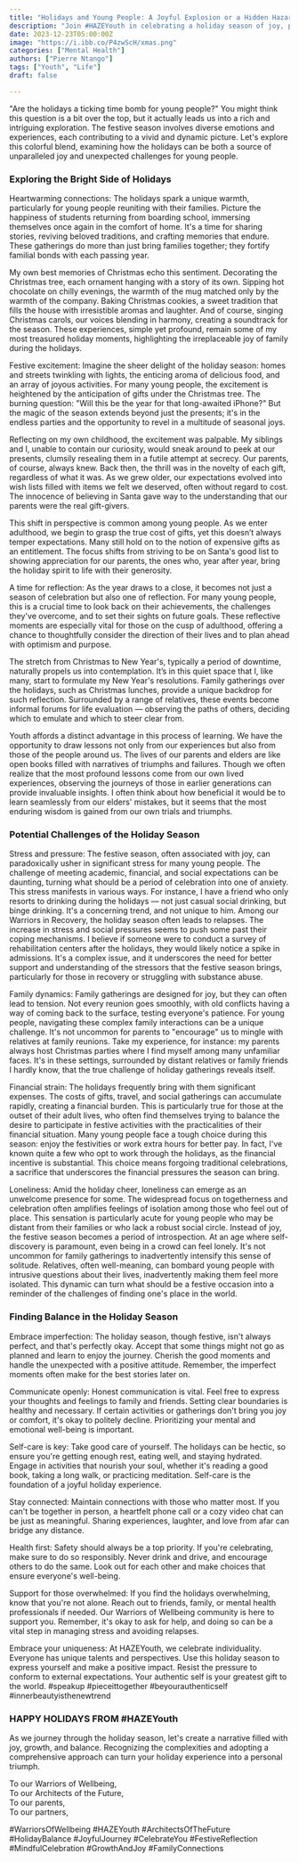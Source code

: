 ```yaml
---
title: "Holidays and Young People: A Joyful Explosion or a Hidden Hazard?"
description: "Join #HAZEYouth in celebrating a holiday season of joy, personal growth, and balance. Discover tips and insights for a fulfilling festive experience with #HAZEYouth, your community for well-being, reflection, and connection. #WarriorsOfWellbeing #ArchitectsOfTheFuture #HolidayBalance #PierreNtango"
date: 2023-12-23T05:00:00Z
image: "https://i.ibb.co/P4zwScH/xmas.png"
categories: ["Mental Health"]
authors: ["Pierre Ntango"]
tags: ["Youth", "Life"]
draft: false

---
```

"Are the holidays a ticking time bomb for young people?" You might think this question is a bit over the top, but it actually leads us into a rich and intriguing exploration. The festive season involves diverse emotions and experiences, each contributing to a vivid and dynamic picture. Let's explore this colorful blend, examining how the holidays can be both a source of unparalleled joy and unexpected challenges for young people.

### Exploring the Bright Side of Holidays

Heartwarming connections: The holidays spark a unique warmth, particularly for young people reuniting with their families. Picture the happiness of students returning from boarding school, immersing themselves once again in the comfort of home. It's a time for sharing stories, reviving beloved traditions, and crafting memories that endure. These gatherings do more than just bring families together; they fortify familial bonds with each passing year.

My own best memories of Christmas echo this sentiment. Decorating the Christmas tree, each ornament hanging with a story of its own. Sipping hot chocolate on chilly evenings, the warmth of the mug matched only by the warmth of the company. Baking Christmas cookies, a sweet tradition that fills the house with irresistible aromas and laughter. And of course, singing Christmas carols, our voices blending in harmony, creating a soundtrack for the season. These experiences, simple yet profound, remain some of my most treasured holiday moments, highlighting the irreplaceable joy of family during the holidays.

Festive excitement: Imagine the sheer delight of the holiday season: homes and streets twinkling with lights, the enticing aroma of delicious food, and an array of joyous activities. For many young people, the excitement is heightened by the anticipation of gifts under the Christmas tree. The burning question: "Will this be the year for that long-awaited iPhone?" But the magic of the season extends beyond just the presents; it's in the endless parties and the opportunity to revel in a multitude of seasonal joys.

Reflecting on my own childhood, the excitement was palpable. My siblings and I, unable to contain our curiosity, would sneak around to peek at our presents, clumsily resealing them in a futile attempt at secrecy. Our parents, of course, always knew. Back then, the thrill was in the novelty of each gift, regardless of what it was. As we grew older, our expectations evolved into wish lists filled with items we felt we deserved, often without regard to cost. The innocence of believing in Santa gave way to the understanding that our parents were the real gift-givers.

This shift in perspective is common among young people. As we enter adulthood, we begin to grasp the true cost of gifts, yet this doesn’t always temper expectations. Many still hold on to the notion of expensive gifts as an entitlement. The focus shifts from striving to be on Santa's good list to showing appreciation for our parents, the ones who, year after year, bring the holiday spirit to life with their generosity.

A time for reflection:  As the year draws to a close, it becomes not just a season of celebration but also one of reflection. For many young people, this is a crucial time to look back on their achievements, the challenges they've overcome, and to set their sights on future goals. These reflective moments are especially vital for those on the cusp of adulthood, offering a chance to thoughtfully consider the direction of their lives and to plan ahead with optimism and purpose.

The stretch from Christmas to New Year's, typically a period of downtime, naturally propels us into contemplation. It’s in this quiet space that I, like many, start to formulate my New Year's resolutions. Family gatherings over the holidays, such as Christmas lunches, provide a unique backdrop for such reflection. Surrounded by a range of relatives, these events become informal forums for life evaluation — observing the paths of others, deciding which to emulate and which to steer clear from. 

Youth affords a distinct advantage in this process of learning. We have the opportunity to draw lessons not only from our experiences but also from those of the people around us. The lives of our parents and elders are like open books filled with narratives of triumphs and failures. Though we often realize that the most profound lessons come from our own lived experiences, observing the journeys of those in earlier generations can provide invaluable insights. I often think about how beneficial it would be to learn seamlessly from our elders' mistakes, but it seems that the most enduring wisdom is gained from our own trials and triumphs.

### Potential Challenges of the Holiday Season

Stress and pressure: The festive season, often associated with joy, can paradoxically usher in significant stress for many young people. The challenge of meeting academic, financial, and social expectations can be daunting, turning what should be a period of celebration into one of anxiety. This stress manifests in various ways. For instance, I have a friend who only resorts to drinking during the holidays — not just casual social drinking, but binge drinking. It's a concerning trend, and not unique to him. Among our Warriors in Recovery, the holiday season often leads to relapses. The increase in stress and social pressures seems to push some past their coping mechanisms. I believe if someone were to conduct a survey of rehabilitation centers after the holidays, they would likely notice a spike in admissions. It's a complex issue, and it underscores the need for better support and understanding of the stressors that the festive season brings, particularly for those in recovery or struggling with substance abuse.

Family dynamics: Family gatherings are designed for joy, but they can often lead to tension. Not every reunion goes smoothly, with old conflicts having a way of coming back to the surface, testing everyone's patience. For young people, navigating these complex family interactions can be a unique challenge. It's not uncommon for parents to "encourage" us to mingle with relatives at family reunions. Take my experience, for instance: my parents always host Christmas parties where I find myself among many unfamiliar faces. It's in these settings, surrounded by distant relatives or family friends I hardly know, that the true challenge of holiday gatherings reveals itself.

Financial strain: The holidays frequently bring with them significant expenses. The costs of gifts, travel, and social gatherings can accumulate rapidly, creating a financial burden. This is particularly true for those at the outset of their adult lives, who often find themselves trying to balance the desire to participate in festive activities with the practicalities of their financial situation. Many young people face a tough choice during this season: enjoy the festivities or work extra hours for better pay. In fact, I've known quite a few who opt to work through the holidays, as the financial incentive is substantial. This choice means forgoing traditional celebrations, a sacrifice that underscores the financial pressures the season can bring.

Loneliness: Amid the holiday cheer, loneliness can emerge as an unwelcome presence for some. The widespread focus on togetherness and celebration often amplifies feelings of isolation among those who feel out of place. This sensation is particularly acute for young people who may be distant from their families or who lack a robust social circle. Instead of joy, the festive season becomes a period of introspection. At an age where self-discovery is paramount, even being in a crowd can feel lonely. It's not uncommon for family gatherings to inadvertently intensify this sense of solitude. Relatives, often well-meaning, can bombard young people with intrusive questions about their lives, inadvertently making them feel more isolated. This dynamic can turn what should be a festive occasion into a reminder of the challenges of finding one's place in the world.

### Finding Balance in the Holiday Season

Embrace imperfection: The holiday season, though festive, isn't always perfect, and that's perfectly okay. Accept that some things might not go as planned and learn to enjoy the journey. Cherish the good moments and handle the unexpected with a positive attitude. Remember, the imperfect moments often make for the best stories later on.

Communicate openly: Honest communication is vital. Feel free to express your thoughts and feelings to family and friends. Setting clear boundaries is healthy and necessary. If certain activities or gatherings don't bring you joy or comfort, it's okay to politely decline. Prioritizing your mental and emotional well-being is important.

Self-care is key: Take good care of yourself. The holidays can be hectic, so ensure you're getting enough rest, eating well, and staying hydrated. Engage in activities that nourish your soul, whether it's reading a good book, taking a long walk, or practicing meditation. Self-care is the foundation of a joyful holiday experience.

Stay connected: Maintain connections with those who matter most. If you can't be together in person, a heartfelt phone call or a cozy video chat can be just as meaningful. Sharing experiences, laughter, and love from afar can bridge any distance.

Health first: Safety should always be a top priority. If you're celebrating, make sure to do so responsibly. Never drink and drive, and encourage others to do the same. Look out for each other and make choices that ensure everyone's well-being.

Support for those overwhelmed: If you find the holidays overwhelming, know that you're not alone. Reach out to friends, family, or mental health professionals if needed. Our Warriors of Wellbeing community is here to support you. Remember, it's okay to ask for help, and doing so can be a vital step in managing stress and avoiding relapses.

Embrace your uniqueness: At HAZEYouth, we celebrate individuality. Everyone has unique talents and perspectives. Use this holiday season to express yourself and make a positive impact. Resist the pressure to conform to external expectations. Your authentic self is your greatest gift to the world. #speakup #pieceittogether #beyourauthenticself #innerbeautyisthenewtrend

### HAPPY HOLIDAYS FROM #HAZEYouth
As we journey through the holiday season, let's create a narrative filled with joy, growth, and balance. Recognizing the complexities and adopting a comprehensive approach can turn your holiday experience into a personal triumph.

To our Warriors of Wellbeing,  
To our Architects of the Future,  
To our parents,  
To our partners,

#WarriorsOfWellbeing #HAZEYouth #ArchitectsOfTheFuture #HolidayBalance #JoyfulJourney #CelebrateYou #FestiveReflection #MindfulCelebration #GrowthAndJoy #FamilyConnections
